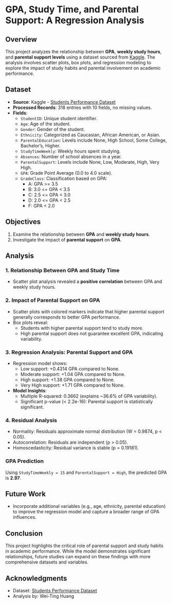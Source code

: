 # GPA, Study Time, and Parental Support: A Regression Analysis

## Overview
This project analyzes the relationship between **GPA**, **weekly study hours**, and **parental support levels** using a dataset sourced from [Kaggle](https://www.kaggle.com/datasets/rabieelkharoua/students-performance-dataset). The analysis involves scatter plots, box plots, and regression modeling to explore the impact of study habits and parental involvement on academic performance.

## Dataset
- **Source**: Kaggle - [Students Performance Dataset](https://www.kaggle.com/datasets/rabieelkharoua/students-performance-dataset)
- **Processed Records**: 318 entries with 10 fields, no missing values.
- **Fields**:
  - `StudentID`: Unique student identifier.
  - `Age`: Age of the student.
  - `Gender`: Gender of the student.
  - `Ethnicity`: Categorized as Caucasian, African American, or Asian.
  - `ParentalEducation`: Levels include None, High School, Some College, Bachelor’s, Higher.
  - `StudyTimeWeekly`: Weekly hours spent studying.
  - `Absences`: Number of school absences in a year.
  - `ParentalSupport`: Levels include None, Low, Moderate, High, Very High.
  - `GPA`: Grade Point Average (0.0 to 4.0 scale).
  - `GradeClass`: Classification based on GPA:
    - A: GPA >= 3.5
    - B: 3.0 <= GPA < 3.5
    - C: 2.5 <= GPA < 3.0
    - D: 2.0 <= GPA < 2.5
    - F: GPA < 2.0

## Objectives
1. Examine the relationship between **GPA** and **weekly study hours**.
2. Investigate the impact of **parental support** on **GPA**.

## Analysis
### 1. Relationship Between GPA and Study Time
- Scatter plot analysis revealed a **positive correlation** between GPA and weekly study hours.

### 2. Impact of Parental Support on GPA
- Scatter plots with colored markers indicate that higher parental support generally corresponds to better GPA performance.
- Box plots reveal:
  - Students with higher parental support tend to study more.
  - High parental support does not guarantee excellent GPA, indicating variability.

### 3. Regression Analysis: Parental Support and GPA
- Regression model shows:
  - Low support: +0.4314 GPA compared to None.
  - Moderate support: +1.04 GPA compared to None.
  - High support: +1.38 GPA compared to None.
  - Very High support: +1.71 GPA compared to None.
- **Model Insights**:
  - Multiple R-squared: 0.3662 (explains ~36.6% of GPA variability).
  - Significant p-value (< 2.2e-16): Parental support is statistically significant.

### 4. Residual Analysis
- Normality: Residuals approximate normal distribution (W = 0.9874, p < 0.05).
- Autocorrelation: Residuals are independent (p > 0.05).
- Homoscedasticity: Residual variance is stable (p = 0.19181).

### GPA Prediction
Using `StudyTimeWeekly = 15` and `ParentalSupport = High`, the predicted GPA is **2.97**.

## Future Work
- Incorporate additional variables (e.g., age, ethnicity, parental education) to improve the regression model and capture a broader range of GPA influences.

## Conclusion
This project highlights the critical role of parental support and study habits in academic performance. While the model demonstrates significant relationships, future studies can expand on these findings with more comprehensive datasets and variables.

## Acknowledgments
- Dataset: [Students Performance Dataset](https://www.kaggle.com/datasets/rabieelkharoua/students-performance-dataset)
- Analysis by: Wei-Ting Huang
